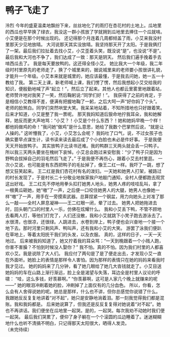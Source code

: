 # 鸭子飞走了
泠烈
今年的盛夏温柔地飘纷下来，丝丝地化了的雨打在杏花村的土地上。瓜地里的西瓜也早早换了绿衣，我没这一群小孩放了学就拥到瓜地里去捧住一个瓜就啃。
小艾便是在那个时候出现的。
还记得那个月连着几周都倾盖了雨，小艾来我没村里那天少见地放晴。
大河说那天其实没放晴。我坚持那天开了太阳。于是我俩打了一架。最后我们拉扯着去找小艾，小艾歪着头笑，既没说“是”，也没说“不是”。
最后我和大河也不争了，我们达成了一致：那天是阴天。
然后我们遍手挽着手去啃西瓜去了。
我是每天要放鸭的。这还得全怪小艾。
她比我大一个年级，我二年级时村里原先的老师走了，换了个城里来的，据说城里来的老师要小孩很讲礼貌，才能升一个年级。小艾本来就是城里的，她应该最懂，于是我去问她，她一五一十教给了我。
第二天上课，新老师喊上课，我们愣了愣，然后我想起小艾交给我的知识，便殷勤地喊了声“起立！”，然后立了起来。其他人也都云里雾里地跟着站，老师赞许地对我笑了一笑，然后鞠躬说:“同学们好！”。
我获得了之前的肯定，于是相信小艾教得不差，便满有把握地鞠了一躬，之后大呵一声“好你妈了个头”。
老师的脸煞白。同学们突然哄堂大笑。我呆呆地站着，不知所措地也只好跟着笑。
后来才知道，小艾是整了我一票呢。
那天我妈知道后狠命地拧我耳朵，我和她解释，她反而更大声地骂：“小艾？！小艾是个什么东西？！她和她妈早晚一个样！都他妈做鸡的命！”我问她“做鸡”是什么意思，她给了我数个巴掌然后说，“就是让人操的。”
这听懵我了，小艾，小艾怎么会呢？
我妈吐了口气，说，不过女孩子也确实要早点谋生计，读书读来读去最后成了个小白脸也未必是件好事。
于是我便天天开始放鸭子。
其实放鸭子比读书还难。我的鸭群三天两头就会丢一只鸭子。所以我三天两头要坐在槐树下哀悼。小艾总会跑过来安慰我：“少了鸭子只是因为野鸭会拔掉自己的羽毛然后飞走了。”
于是我便不再伤心，跟着小艾去村里逛。
一次小艾说，也可能是有东西把鸭子的毛扯掉了，像王二红一样。我吓了一跳，想了想又狂笑起来。
王二红是我们杏花村有名的泼妇。一天她和她男人打架，被路过的村长发现了，于是村长二十分敬业地挨家挨户地敲门通知，全村人便都跑去观赏这出好戏。
王二红先不停地用拳头扣打她男人地头，她男人疼的吱哇乱叫，拿了一根黄瓜砸她，她“嗷”了一声，之后便一口咬住她男人的大腿，她男人也像她一样“嗷”了一声，用手在一旁摸索武器。总算捏紧一个钢盆，用力向她头上对准了那么一敲——全村人屏息凝神——王二红眼一闭，晕了过去。
她男人把她拖进去时，回头朝门口的村里人一乐，仿佛在炫耀什么。
我和小艾丢下鸭，不管不顾地去看两人打，等他们打完了，人们还没散，我和小艾就跳下小凳子跑去游泳去了。
水很清，也很凉，还很绿。人跳进去，水卷到岸上，鸭子便也会兴奋地一个接一个地下去。那时河里只剩风声、鸭叫声，还有我和小艾的大笑。
游罢了泳我们便趴在草地上，等着太阳抚干我们的头发，以及衣服。
真的，这样的日子，一天一天地过。
后来被我妈知道了，她又拧着我的耳朵骂：“一天到晚跟着一个小贱人跑，你害不害臊？不怕到时候没人娶你？”
 我不怕。真的不怕。因为我们村里的人都喜欢小艾。我是说除了大人们。
我应付了两句是了是了便走出去，才发现小艾一直在外面听。她脸上的表情是那样令人害怕。因为那样的表情只在她的妈妈来看我时我才见过。
她的妈妈来了几分钟，看了她几眼给了她几大沓钱就走了。小艾目送她妈妈的车在山路上渐行渐远，脸上全是渴望与失落，耳边全是村里人议论的呼啸：
“哇，这么多钱，好羡慕啊。”
“你羡慕啊，这可是人家几个晚上就赚来的呢——”
她的眼泪冲刷着她的脸，冲刷掉了上面仅有的几分血色。
所以，你看，怎么会有人舍得说她的呢。她总是那样，什么也不讲，但你总感觉你说错了什么。
我跟她反反复复地讲着“对不起”，她只是安静地淌着泪。那一刻我觉得我们都是混账。我和我妈都是。
后来她说算了，但我还是反反复复得对她说着“对不起”。她也不再讲话。我们便坐在瓜地里一起哭。是的，一起哭。每次我劝不动她时我们便一起哭。
最后我们哭累了，便仰了身子躺在一个个滚圆的瓜边睡着了。迷迷糊糊地什么也听不清搞不明白，只记得那天太阳很大，晒得人发烫。                           
（未完待续） 